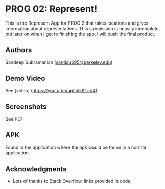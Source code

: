 # PROG 02: Represent!

This is the Represent App for PROG 2 that takes locations and gives information about representatives. This submission is heavily incomplete, but later on when I get to finishing the app, I will push the final product.

## Authors

Sandeep Subramanian ([sandsub95@berkeley.edu](mailto:sandsub95@berkeley.edu))

## Demo Video

See [video] (https://youtu.be/apLhIkK1Uo4)

## Screenshots

See PDF

## APK

Found in the application where the apk would be found in a normal application.

## Acknowledgments

* Lots of thanks to Stack Overflow, links provided in code.
